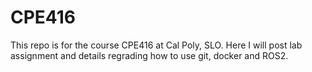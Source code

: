 # CPE416
This repo is for the course CPE416 at Cal Poly, SLO. Here I will post lab assignment and details regrading how to use git, docker and ROS2.
